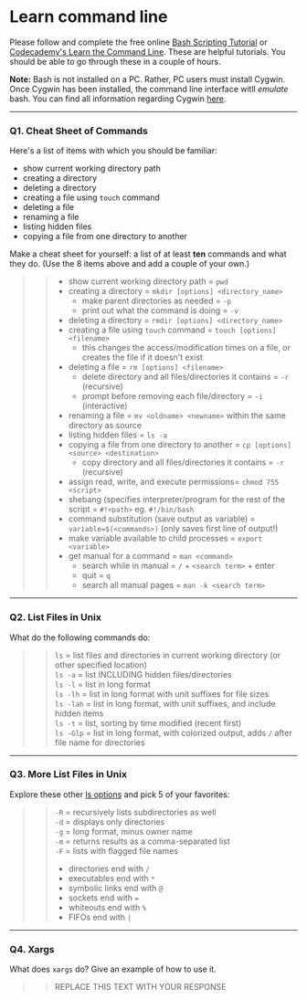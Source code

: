 # Learn command line

Please follow and complete the free online [Bash Scripting Tutorial](https://ryanstutorials.net/bash-scripting-tutorial/) or [Codecademy's Learn the Command Line](https://www.codecademy.com/learn/learn-the-command-line). These are helpful tutorials. You should be able to go through these in a couple of hours.

**Note:** Bash is not installed on a PC. Rather, PC users must install Cygwin. Once Cygwin has been installed, the command line interface witll _emulate_ bash. You can find all information regarding Cygwin [here](https://www.cygwin.com/).

---

### Q1.  Cheat Sheet of Commands  

Here's a list of items with which you should be familiar:  
* show current working directory path
* creating a directory
* deleting a directory
* creating a file using `touch` command
* deleting a file
* renaming a file
* listing hidden files
* copying a file from one directory to another

Make a cheat sheet for yourself: a list of at least **ten** commands and what they do.  (Use the 8 items above and add a couple of your own.)  

> > * show current working directory path = `pwd`
> > * creating a directory = `mkdir [options] <directory_name>`
> >   * make parent directories as needed = `-p`
> >   * print out what the command is doing = `-v`
> > * deleting a directory = `rmdir [options] <directory_name>`
> > * creating a file using `touch` command = `touch [options] <filename>` 
> >   * this changes the access/modification times on a file, or creates the file if it doesn't exist
> > * deleting a file = `rm [options] <filename>`
> >   * delete directory and all files/directories it contains = `-r` (recursive)
> >   * prompt before removing each file/directory = `-i` (interactive)
> > * renaming a file = `mv <oldname> <newname>` within the same directory as source
> > * listing hidden files = `ls -a`
> > * copying a file from one directory to another = `cp [options] <source> <destination>`
> >   * copy directory and all files/directories it contains = `-r` (recursive)
> > * assign read, write, and execute permissions= `chmod 755 <script>`
> > * shebang (specifies interpreter/program for the rest of the script = `#!<path>` eg. `#!/bin/bash`
> > * command substitution (save output as variable) = `variable=$(<commands>)` (only saves first line of output!)
> > * make variable available to child processes = `export <variable>`
> > * get manual for a command = `man <command>`
> >   * search while in manual = `/` + `<search term>` + enter
> >   * quit = `q`
> >   * search all manual pages = `man -k <search term>`

---

### Q2.  List Files in Unix   

What do the following commands do:  
> > `ls` = list files and directories in current working directory (or other specified location)  
> > `ls -a` = list INCLUDING hidden files/directories  
> > `ls -l` = list in long format  
> > `ls -lh` = list in long format with unit suffixes for file sizes  
> > `ls -lah` = list in long format, with unit suffixes, and include hidden items  
> > `ls -t` = list, sorting by time modified (recent first)  
> > `ls -Glp` = list in long format, with colorized output, adds `/` after file name for directories


---

### Q3.  More List Files in Unix  

Explore these other [ls options](http://www.techonthenet.com/unix/basic/ls.php) and pick 5 of your favorites:

> > `-R` = recursively lists subdirectories as well  
> > `-d` = displays only directories  
> > `-g` = long format, minus owner name  
> > `-m` = returns results as a comma-separated list  
> > `-F` = lists with flagged file names
> >   * directories end with `/`
> >   * executables end with `*`
> >   * symbolic links end with `@`
> >   * sockets end with `=`
> >   * whiteouts end with `%`
> >   * FIFOs end with `|`

---

### Q4.  Xargs   

What does `xargs` do? Give an example of how to use it.

> > REPLACE THIS TEXT WITH YOUR RESPONSE

 

